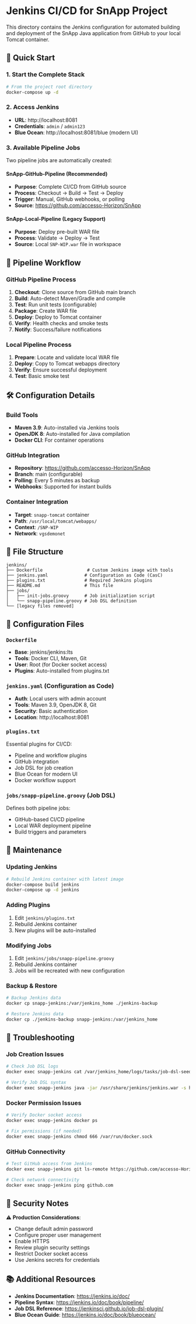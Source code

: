 # Jenkins CI/CD for SnApp Project

This directory contains the Jenkins configuration for automated building and deployment of the SnApp Java application from GitHub to your local Tomcat container.

## 🚀 Quick Start

### 1. Start the Complete Stack
```bash
# From the project root directory
docker-compose up -d
```

### 2. Access Jenkins
- **URL**: http://localhost:8081
- **Credentials**: `admin` / `admin123`
- **Blue Ocean**: http://localhost:8081/blue (modern UI)

### 3. Available Pipeline Jobs

Two pipeline jobs are automatically created:

#### **SnApp-GitHub-Pipeline** (Recommended)
- **Purpose**: Complete CI/CD from GitHub source
- **Process**: Checkout → Build → Test → Deploy
- **Trigger**: Manual, GitHub webhooks, or polling
- **Source**: https://github.com/accesso-Horizon/SnApp

#### **SnApp-Local-Pipeline** (Legacy Support)
- **Purpose**: Deploy pre-built WAR file
- **Process**: Validate → Deploy → Test
- **Source**: Local `SNP-WIP.war` file in workspace

## 🔄 Pipeline Workflow

### GitHub Pipeline Process
1. **Checkout**: Clone source from GitHub main branch
2. **Build**: Auto-detect Maven/Gradle and compile
3. **Test**: Run unit tests (configurable)
4. **Package**: Create WAR file
5. **Deploy**: Deploy to Tomcat container
6. **Verify**: Health checks and smoke tests
7. **Notify**: Success/failure notifications

### Local Pipeline Process
1. **Prepare**: Locate and validate local WAR file
2. **Deploy**: Copy to Tomcat webapps directory
3. **Verify**: Ensure successful deployment
4. **Test**: Basic smoke test

## 🛠️ Configuration Details

### Build Tools
- **Maven 3.9**: Auto-installed via Jenkins tools
- **OpenJDK 8**: Auto-installed for Java compilation
- **Docker CLI**: For container operations

### GitHub Integration
- **Repository**: https://github.com/accesso-Horizon/SnApp
- **Branch**: main (configurable)
- **Polling**: Every 5 minutes as backup
- **Webhooks**: Supported for instant builds

### Container Integration
- **Target**: `snapp-tomcat` container
- **Path**: `/usr/local/tomcat/webapps/`
- **Context**: `/SNP-WIP`
- **Network**: `vgsdemonet`

## 📁 File Structure

```
jenkins/
├── Dockerfile                 # Custom Jenkins image with tools
├── jenkins.yaml              # Configuration as Code (CasC)
├── plugins.txt               # Required Jenkins plugins
├── README.md                 # This file
├── jobs/
│   ├── init-jobs.groovy      # Job initialization script
│   └── snapp-pipeline.groovy # Job DSL definition
└── [legacy files removed]
```

## 🔧 Configuration Files

### `Dockerfile`
- **Base**: jenkins/jenkins:lts
- **Tools**: Docker CLI, Maven, Git
- **User**: Root (for Docker socket access)
- **Plugins**: Auto-installed from plugins.txt

### `jenkins.yaml` (Configuration as Code)
- **Auth**: Local users with admin account
- **Tools**: Maven 3.9, OpenJDK 8, Git
- **Security**: Basic authentication
- **Location**: http://localhost:8081

### `plugins.txt`
Essential plugins for CI/CD:
- Pipeline and workflow plugins
- GitHub integration
- Job DSL for job creation
- Blue Ocean for modern UI
- Docker workflow support

### `jobs/snapp-pipeline.groovy` (Job DSL)
Defines both pipeline jobs:
- GitHub-based CI/CD pipeline
- Local WAR deployment pipeline
- Build triggers and parameters

## 🔄 Maintenance

### Updating Jenkins
```bash
# Rebuild Jenkins container with latest image
docker-compose build jenkins
docker-compose up -d jenkins
```

### Adding Plugins
1. Edit `jenkins/plugins.txt`
2. Rebuild Jenkins container
3. New plugins will be auto-installed

### Modifying Jobs
1. Edit `jenkins/jobs/snapp-pipeline.groovy`
2. Rebuild Jenkins container
3. Jobs will be recreated with new configuration

### Backup & Restore
```bash
# Backup Jenkins data
docker cp snapp-jenkins:/var/jenkins_home ./jenkins-backup

# Restore Jenkins data
docker cp ./jenkins-backup snapp-jenkins:/var/jenkins_home
```

## 🐛 Troubleshooting

### Job Creation Issues
```bash
# Check Job DSL logs
docker exec snapp-jenkins cat /var/jenkins_home/logs/tasks/job-dsl-seed.log

# Verify Job DSL syntax
docker exec snapp-jenkins java -jar /usr/share/jenkins/jenkins.war -s http://localhost:8080 groovy /usr/share/jenkins/ref/jobs/snapp-pipeline.groovy
```

### Docker Permission Issues
```bash
# Verify Docker socket access
docker exec snapp-jenkins docker ps

# Fix permissions (if needed)
docker exec snapp-jenkins chmod 666 /var/run/docker.sock
```

### GitHub Connectivity
```bash
# Test GitHub access from Jenkins
docker exec snapp-jenkins git ls-remote https://github.com/accesso-Horizon/SnApp.git

# Check network connectivity
docker exec snapp-jenkins ping github.com
```

## 🔐 Security Notes

⚠️ **Production Considerations**:
- Change default admin password
- Configure proper user management
- Enable HTTPS
- Review plugin security settings
- Restrict Docker socket access
- Use Jenkins secrets for credentials

## 📚 Additional Resources

- **Jenkins Documentation**: https://jenkins.io/doc/
- **Pipeline Syntax**: https://jenkins.io/doc/book/pipeline/
- **Job DSL Reference**: https://jenkinsci.github.io/job-dsl-plugin/
- **Blue Ocean Guide**: https://jenkins.io/doc/book/blueocean/
